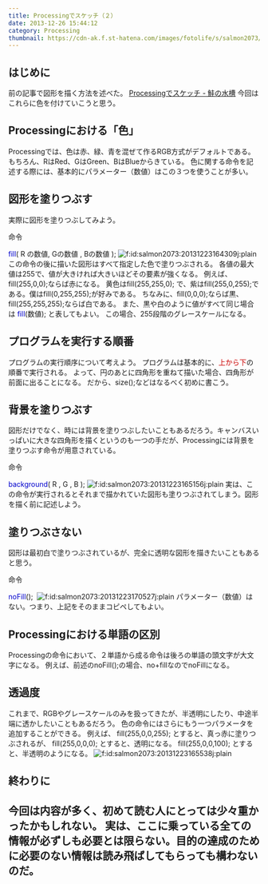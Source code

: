 ```yaml
---
title: Processingでスケッチ（２）
date: 2013-12-26 15:44:12
category: Processing
thumbnail: https://cdn-ak.f.st-hatena.com/images/fotolife/s/salmon2073/20131223/20131223164309.jpg
---
```


## はじめに
前の記事で図形を描く方法を述べた。
<a href="https://salmon2073.hatenablog.com/entry/2013/12/23/145446">Processingでスケッチ - 鮭の水槽</a>
今回はこれらに色を付けていこうと思う。
 
## Processingにおける「色」
Processingでは、色は赤、緑、青を混ぜて作るRGB方式がデフォルトである。もちろん、RはRed、GはGreen、BはBlueからきている。
色に関する命令を記述する際には、基本的にパラメーター（数値）はこの３つを使うことが多い。
 
## 図形を塗りつぶす
実際に図形を塗りつぶしてみよう。

命令

<span style="color: #0000cc;">fill</span>( R の数値, Gの数値 , Bの数値 );
<span><img class="hatena-fotolife" title="f:id:salmon2073:20131223164309j:plain" src="https://cdn-ak.f.st-hatena.com/images/fotolife/s/salmon2073/20131223/20131223164309.jpg" alt="f:id:salmon2073:20131223164309j:plain" /></span>
この命令の後に描いた図形はすべて指定した色で塗りつぶされる。
各値の最大値は255で、値が大きければ大きいほどその要素が強くなる。
例えば、fill(255,0,0);ならば赤になる。
黄色はfill(255,255,0); で、紫はfill(255,0,255);である。僕はfill(0,255,255);が好みである。
ちなみに、fill(0,0,0);ならば黒、fill(255,255,255);ならば白である。
また、黒や白のように値がすべて同じ場合は
<span style="color: #0000cc;">fill</span>(数値);
と表してもよい。
この場合、255段階のグレースケールになる。
 
## プログラムを実行する順番
プログラムの実行順序について考えよう。
プログラムは基本的に、<span style="color: #cc0000;">上から下</span>の順番で実行される。
よって、円のあとに四角形を重ねて描いた場合、四角形が前面に出ることになる。
だから、size();などはなるべく初めに書こう。
 
## 背景を塗りつぶす
図形だけでなく、時には背景を塗りつぶしたいこともあるだろう。キャンバスいっぱいに大きな四角形を描くというのも一つの手だが、Processingには背景を塗りつぶす命令が用意されている。

命令

<span style="color: #0000cc;">background</span>( R , G , B );
<span><img class="hatena-fotolife" title="f:id:salmon2073:20131223165156j:plain" src="https://cdn-ak.f.st-hatena.com/images/fotolife/s/salmon2073/20131223/20131223165156.jpg" alt="f:id:salmon2073:20131223165156j:plain" /></span>
実は、この命令が実行されるとそれまで描かれていた図形も塗りつぶされてしまう。図形を描く前に記述しよう。
 
## 塗りつぶさない
図形は最初白で塗りつぶされているが、完全に透明な図形を描きたいこともあると思う。

命令

<span style="color: #0000cc;">noFill</span>(); 
<span><img class="hatena-fotolife" title="f:id:salmon2073:20131223170527j:plain" src="https://cdn-ak.f.st-hatena.com/images/fotolife/s/salmon2073/20131223/20131223170527.jpg" alt="f:id:salmon2073:20131223170527j:plain" /></span>
パラメーター（数値）はない。つまり、上記をそのままコピペしてもよい。
 
## Processingにおける単語の区別
Processingの命令において、２単語から成る命令は後ろの単語の頭文字が大文字になる。
例えば、前述のnoFill();の場合、no+fillなのでnoFillになる。
 
## 透過度
これまで、RGBやグレースケールのみを扱ってきたが、半透明にしたり、中途半端に透かしたいこともあるだろう。
色の命令にはさらにもう一つパラメータを追加することができる。
例えば、
fill(255,0,0,255);
とすると、真っ赤に塗りつぶされるが、
fill(255,0,0,0);
とすると、透明になる。
fill(255,0,0,100);
とすると、半透明のようになる。
<span><img class="hatena-fotolife" title="f:id:salmon2073:20131223165538j:plain" src="https://cdn-ak.f.st-hatena.com/images/fotolife/s/salmon2073/20131223/20131223165538.jpg" alt="f:id:salmon2073:20131223165538j:plain" /></span>
 
## 終わりに
今回は内容が多く、初めて読む人にとっては少々重かったかもしれない。
実は、ここに乗っている全ての情報が必ずしも必要とは限らない。目的の達成のために必要のない情報は読み飛ばしてもらっても構わないのだ。 
 
 
---
